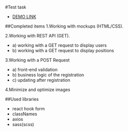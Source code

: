 #Test task
- [DEMO LINK](https://basil-panasiuk.github.io/abz_agency/)

##Completed items
1.Working with mockups (HTML/CSS).

2.Working with REST API (GET).
- a) working with a GET request to display users
- b) working with a GET request to display positions

3.Working with a POST Request
- a) front-end validation
- b) business logic of the registration
- c) updating after registration

4.Minimize and optimize images

##Used libraries
- react hook form
- classNames
- axios
- sass(scss)
